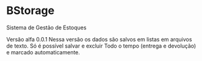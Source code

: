 # BStorage
Sistema de Gestão de Estoques

Versão alfa 0.0.1
Nessa versão os dados são salvos em listas em arquivos de texto.
Só é possível salvar e excluir
Todo o tempo (entrega e devolução) e marcado automaticamente.